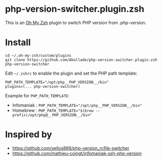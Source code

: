 # php-version-switcher.plugin.zsh

This is an [Oh My Zsh](https://github.com/robbyrussell/oh-my-zsh) plugin to switch PHP version from .php-version.

# Install

```
cd ~/.oh-my-zsh/custom/plugins
git clone https://github.com/Akollade/php-version-switcher.plugin.zsh php-version-switcher
```

Edit `~/.zshrc` to enable the plugin and set the PHP path template:

```
PHP_PATH_TEMPLATE="/opt/php__PHP_VERSION__/bin"
plugins=(... php-version-switcher)
```

Example for `PHP_PATH_TEMPLATE`:

* Infomaniak : `PHP_PATH_TEMPLATE="/opt/php__PHP_VERSION__/bin"`
* Homebrew : `PHP_PATH_TEMPLATE="$(brew --prefix)/opt/php@__PHP_VERSION__/bin"`

# Inspired by

* https://github.com/xellos866/php-version_rcfile-switcher
* https://github.com/mathieu-coingt/infomaniak-ssh-php-version

